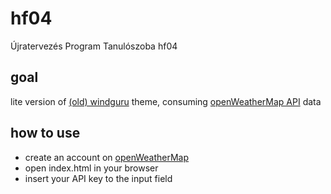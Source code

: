 # hf04
Újratervezés Program Tanulószoba hf04

## goal 
lite version of [(old) windguru](https://old.windguru.cz/) theme, consuming [openWeatherMap API](https://openweathermap.org/api) data

## how to use
- create an account on [openWeatherMap](https://openweathermap.org/guide)
- open index.html in your browser
- insert your API key to the input field 